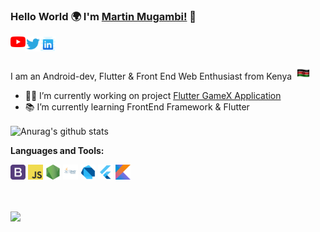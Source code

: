  ### Hello World 🌍 I'm [Martin Mugambi!](https://www.linkedin.com/in/martin-mwenda-46a328184/) 👋

<a href="https://www.youtube.com/channel/UCKApknp938ukpoQCp6JE-HA">
  <img align="left" alt="MartinMugambi | YouTube" width="24px" src="/assets/youtube.svg"/>
</a>
<a href="https://twitter.com/marto_dev">
  <img align="left" alt="MartinMugambi  | Twitter" width="24px" src="/assets/twitter.svg"/>
</a>
<a href="https://www.linkedin.com/in/martin-mwenda-46a328184/">
  <img align="left" alt="MartinMugambi" width="24px" src="/assets/icons8-linkedin-512.png"/>
</a>

<br />
<br />

I am an Android-dev, Flutter & Front End Web Enthusiast from Kenya <img width="21px" src="/assets/icons8-kenya-48.png" style="margin-left:4px"/>

- 👨‍💻 I’m currently working on project [Flutter GameX Application](https://github.com/MartinMugambi/GameX)
- 📚 I’m currently learning FrontEnd Framework & Flutter

<img align="center" src="https://github-readme-stats.vercel.app/api?username=MartinMugambi&show_icons=true&include_all_commits=true&theme=algolia" alt="Anurag's github stats"/>
<br/>

**Languages and Tools:**

<code><img height="24px" src="https://raw.githubusercontent.com/github/explore/80688e429a7d4ef2fca1e82350fe8e3517d3494d/topics/bootstrap/bootstrap.png"></code>
<code><img height="24px" src="https://raw.githubusercontent.com/github/explore/80688e429a7d4ef2fca1e82350fe8e3517d3494d/topics/javascript/javascript.png"></code>
<code><img height="24px" src="https://raw.githubusercontent.com/github/explore/80688e429a7d4ef2fca1e82350fe8e3517d3494d/topics/nodejs/nodejs.png"></code>
<code><img height="24px" src="https://raw.githubusercontent.com/github/explore/80688e429a7d4ef2fca1e82350fe8e3517d3494d/topics/java/java.png"></code>
<code><img height="24px" src="https://raw.githubusercontent.com/github/explore/80688e429a7d4ef2fca1e82350fe8e3517d3494d/topics/dart/dart.png"></code>
<code><img height="24px" src="https://raw.githubusercontent.com/github/explore/80688e429a7d4ef2fca1e82350fe8e3517d3494d/topics/flutter/flutter.png"></code>
<code><img height="24px" src="https://raw.githubusercontent.com/github/explore/80688e429a7d4ef2fca1e82350fe8e3517d3494d/topics/kotlin/kotlin.png"></code>

<br/>

<br/>

<img align="left" src="https://github-readme-stats.vercel.app/api/top-langs/?username=MartinMugambi&layout=compact&theme=algolia"/>
